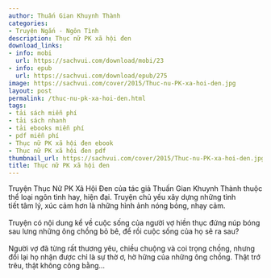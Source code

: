 ```yaml
---
author: Thuấn Gian Khuynh Thành
categories:
- Truyện Ngắn - Ngôn Tình
description: Thục nữ PK xã hội đen
download_links:
- info: mobi
  url: https://sachvui.com/download/mobi/23
- info: epub
  url: https://sachvui.com/download/epub/275
image: https://sachvui.com/cover/2015/Thuc-nu-PK-xa-hoi-den.jpg
layout: post
permalink: /thuc-nu-pk-xa-hoi-den.html
tags:
- tải sách miễn phí
- tải sách nhanh
- tải ebooks miễn phí
- pdf miễn phí
- Thục nữ PK xã hội đen ebook
- Thục nữ PK xã hội đen pdf
thumbnail_url: https://sachvui.com/cover/2015/Thuc-nu-PK-xa-hoi-den.jpg
title: Thục nữ PK xã hội đen
---
```


 <div class="item-desc text-justify"> <p>Truyện Thục Nữ PK Xã Hội Đen của tác giả Thuấn Gian Khuynh Thành thuộc thể loại ngôn tình hay, hiện đại. Truyện chủ yếu xây dựng những tình tiết tâm lý, xúc cảm hơn là những hình ảnh nóng bỏng, nhạy cảm.<br><br>Truyện có nội dung kể về cuộc sống của người vợ hiền thục đứng núp bóng sau lưng những ông chồng bỏ bê, để rồi cuộc sống của họ sẽ ra sau?<br><br>Người vợ đã từng rất thương yêu, chiều chuộng và coi trọng chồng, nhưng đổi lại họ nhận được chỉ là sự thờ ơ, hờ hững của những ông chồng. Thật trớ trêu, thật không công bằng...</p> </div>